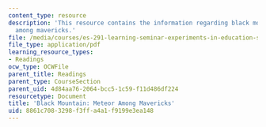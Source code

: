 ```yaml
---
content_type: resource
description: 'This resource contains the information regarding black mountain: meteor
  among mavericks.'
file: /media/courses/es-291-learning-seminar-experiments-in-education-spring-2003/8861c7083298f3ffa4a1f9199e3ea148_MITES_291S03_blk_mntn.pdf
file_type: application/pdf
learning_resource_types:
- Readings
ocw_type: OCWFile
parent_title: Readings
parent_type: CourseSection
parent_uid: 4d84aa76-2064-bcc5-1c59-f11d486df224
resourcetype: Document
title: 'Black Mountain: Meteor Among Mavericks'
uid: 8861c708-3298-f3ff-a4a1-f9199e3ea148
---
```

